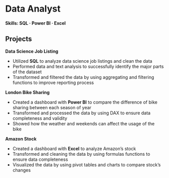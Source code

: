 # Data Analyst

#### Skills: SQL · Power BI · Excel

## Projects

**Data Science Job Listing**
- Utilized **SQL** to analyze data science job listings and clean the data
- Performed data and text analysis to successfully identify the major parts of the dataset
- Transformed and filtered the data by using aggregating and filtering functions to improve reporting process

**London Bike Sharing**
- Created a dashboard with **Power BI** to compare the difference of bike sharing between each season of year
- Transformed and processed the data by using DAX to ensure data completeness and validity
- Showed how the weather and weekends can affect the usage of the bike

**Amazon Stock**
- Created a dashboard with **Excel** to analyze Amazon’s stock
- Transformed and cleaning the data by using formulas functions to ensure data completeness
- Visualized the data by using pivot tables and charts to compare stock’s changes
